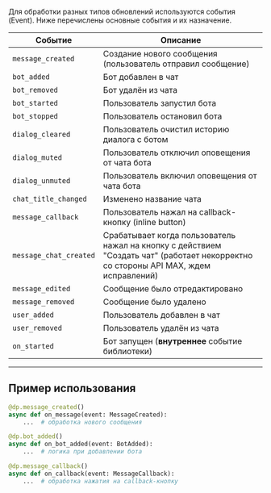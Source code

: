 Для обработки разных типов обновлений используются события (Event). Ниже перечислены основные события и их назначение.

| Событие               | Описание                                                                                     |
|-----------------------|----------------------------------------------------------------------------------------------|
| `message_created`     | Создание нового сообщения (пользователь отправил сообщение)                                  |
| `bot_added`           | Бот добавлен в чат                                                                          |
| `bot_removed`         | Бот удалён из чата                                                                          |
| `bot_started`         | Пользователь запустил бота                                   |
| `bot_stopped`        | Пользователь остановил бота                                                                 |
| `dialog_cleared`        | Пользователь очистил историю диалога с ботом                                                                 |
| `dialog_muted`        | Пользователь отключил оповещения от чата бота                                                                 |
| `dialog_unmuted`        | Пользователь включил оповещения от чата бота                                                                 |
| `chat_title_changed`  | Изменено название чата                                                                      |
| `message_callback`    | Пользователь нажал на callback-кнопку (inline button)                                       |
| `message_chat_created`| Срабатывает когда пользователь нажал на кнопку с действием "Создать чат" (работает некорректно со стороны API MAX, ждем исправлений)             |
| `message_edited`      | Сообщение было отредактировано                                                              |
| `message_removed`     | Сообщение было удалено                                                                      |
| `user_added`          | Пользователь добавлен в чат                                                                 |
| `user_removed`        | Пользователь удалён из чата                                                                 |
| `on_started`          | Бот запущен (**внутреннее** событие библиотеки)                                |

---

## Пример использования

```python
@dp.message_created()
async def on_message(event: MessageCreated):
    ...  # обработка нового сообщения

@dp.bot_added()
async def on_bot_added(event: BotAdded):
    ...  # логика при добавлении бота

@dp.message_callback()
async def on_callback(event: MessageCallback):
    ...  # обработка нажатия на callback-кнопку
